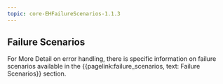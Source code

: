 ```yaml
---
topic: core-EHFailureScenarios-1.1.3
---
```


## Failure Scenarios

For More Detail on error handling, there is specific information on failure scenarios available in the {{pagelink:failure_scenarios, text: Failure Scenarios}} section.